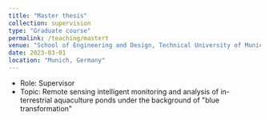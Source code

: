```yaml
---
title: "Master thesis"
collection: supervision
type: "Graduate course"
permalink: /teaching/mastert
venue: "School of Engineering and Design, Technical University of Munich"
date: 2023-03-01
location: "Munich, Germany"
---
```

* Role: Supervisor
* Topic: Remote sensing intelligent monitoring and analysis of in-terrestrial aquaculture ponds under the background of "blue transformation"

